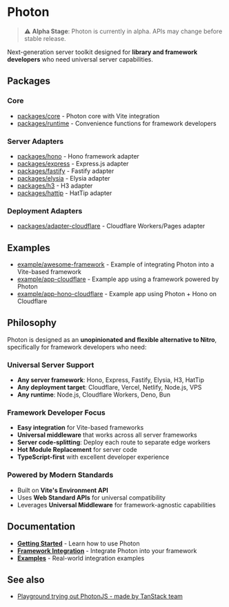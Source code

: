 # Photon

> ⚠️ **Alpha Stage**: Photon is currently in alpha. APIs may change before stable release.

Next-generation server toolkit designed for **library and framework developers** who need universal server capabilities.

## Packages

### Core
- [packages/core](./packages/core) - Photon core with Vite integration
- [packages/runtime](./packages/runtime) - Convenience functions for framework developers

### Server Adapters
- [packages/hono](./packages/hono) - Hono framework adapter
- [packages/express](./packages/express) - Express.js adapter
- [packages/fastify](./packages/fastify) - Fastify adapter
- [packages/elysia](./packages/elysia) - Elysia adapter
- [packages/h3](./packages/h3) - H3 adapter
- [packages/hattip](./packages/hattip) - HatTip adapter

### Deployment Adapters
- [packages/adapter-cloudflare](./packages/adapter-cloudflare) - Cloudflare Workers/Pages adapter

## Examples
- [example/awesome-framework](./example/awesome-framework) - Example of integrating Photon into a Vite-based framework
- [example/app-cloudflare](./example/app-cloudflare) - Example app using a framework powered by Photon
- [example/app-hono-cloudflare](./example/app-hono-cloudflare) - Example app using Photon + Hono on Cloudflare

## Philosophy

Photon is designed as an **unopinionated and flexible alternative to Nitro**, specifically for framework developers who need:

### Universal Server Support
- **Any server framework**: Hono, Express, Fastify, Elysia, H3, HatTip
- **Any deployment target**: Cloudflare, Vercel, Netlify, Node.js, VPS
- **Any runtime**: Node.js, Cloudflare Workers, Deno, Bun

### Framework Developer Focus
- **Easy integration** for Vite-based frameworks
- **Universal middleware** that works across all server frameworks
- **Server code-splitting**: Deploy each route to separate edge workers
- **Hot Module Replacement** for server code
- **TypeScript-first** with excellent developer experience

### Powered by Modern Standards
- Built on **Vite's Environment API**
- Uses **Web Standard APIs** for universal compatibility
- Leverages **Universal Middleware** for framework-agnostic capabilities

## Documentation

- **[Getting Started](https://photonjs.dev/get-started)** - Learn how to use Photon
- **[Framework Integration](https://photonjs.dev/guide/framework-integration)** - Integrate Photon into your framework
- **[Examples](./example)** - Real-world integration examples

## See also

 - [Playground trying out PhotonJS - made by TanStack team](https://github.com/SeanCassiere/cautious-giggle)
